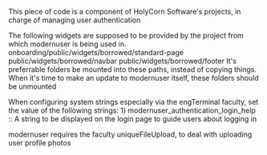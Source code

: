 This piece of code is a component of HolyCorn Software's projects, in charge of managing user authentication

The following widgets are supposed to be provided by the project from which modernuser is being used in.
    onboarding/public/widgets/borrowed/standard-page
    public/widgets/borrowed/navbar
    public/widgets/borrowed/footer
It's preferrable folders be mounted into these paths, instead of copying things. When it's time to make an update to modernuser itself, these folders should be unmounted

When configuring system strings especially via the engTerminal faculty, set the value of the following strings:
    1) modernuser_authentication_login_help :: A string to be displayed on the login page to guide users about logging in

modernuser requires the faculty uniqueFileUpload, to deal with uploading user profile photos